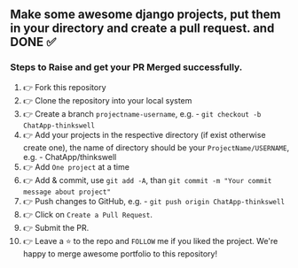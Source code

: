 ## Make some awesome django projects, put them in your directory and create a pull request. and DONE ✅

### Steps to Raise and get your PR Merged successfully.
1.  👉 Fork this repository
2.  👉 Clone the repository into your local system
3.  👉 Create a branch ```projectname-username```, e.g. - ```git checkout -b ChatApp-thinkswell```
4.  👉 Add your projects in the respective directory (if exist otherwise create one), the name of directory should be your ```ProjectName/USERNAME```, e.g. - ChatApp/thinkswell
5.  👉 Add ```One project``` at a time
6.  👉 Add & commit, use ```git add -A```, than ```git commit -m "Your commit message about project"```
7.  👉 Push changes to GitHub, e.g. - ```git push origin ChatApp-thinkswell```
8.  👉 Click on `Create a Pull Request`.
9. 👉 Submit the PR.
10. 👉 Leave a ⭐ to the repo and `FOLLOW` me if you liked the project.
We're happy to merge awesome portfolio to this repository!
